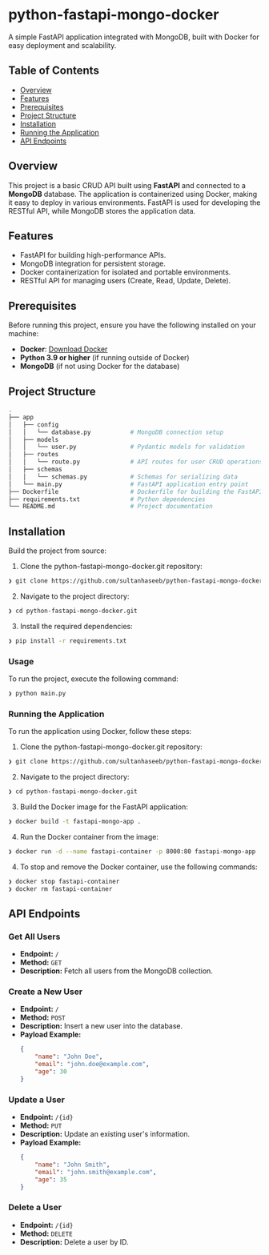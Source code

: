 # python-fastapi-mongo-docker

A simple FastAPI application integrated with MongoDB, built with Docker for easy deployment and scalability.

## Table of Contents
- [Overview](#overview)
- [Features](#features)
- [Prerequisites](#prerequisites)
- [Project Structure](#project-structure)
- [Installation](#Installation)
- [Running the Application](#running-the-application)
- [API Endpoints](#api-endpoints)

## Overview
This project is a basic CRUD API built using **FastAPI** and connected to a **MongoDB** database. The application is containerized using Docker, making it easy to deploy in various environments. FastAPI is used for developing the RESTful API, while MongoDB stores the application data.

## Features
- FastAPI for building high-performance APIs.
- MongoDB integration for persistent storage.
- Docker containerization for isolated and portable environments.
- RESTful API for managing users (Create, Read, Update, Delete).

## Prerequisites
Before running this project, ensure you have the following installed on your machine:
- **Docker**: [Download Docker](https://docs.docker.com/get-docker/)
- **Python 3.9 or higher** (if running outside of Docker)
- **MongoDB** (if not using Docker for the database)


## Project Structure
```bash
.
├── app
│   ├── config
│   │   └── database.py           # MongoDB connection setup
│   ├── models
│   │   └── user.py               # Pydantic models for validation
│   ├── routes
│   │   └── route.py              # API routes for user CRUD operations
│   ├── schemas
│   │   └── schemas.py            # Schemas for serializing data
│   └── main.py                   # FastAPI application entry point
├── Dockerfile                    # Dockerfile for building the FastAPI app
├── requirements.txt              # Python dependencies
└── README.md                     # Project documentation
```

##  Installation

Build the project from source:

1. Clone the python-fastapi-mongo-docker.git repository:

```sh
❯ git clone https://github.com/sultanhaseeb/python-fastapi-mongo-docker.git
```

2. Navigate to the project directory:
```sh
❯ cd python-fastapi-mongo-docker.git
```

3. Install the required dependencies:
```sh
❯ pip install -r requirements.txt
```

###  Usage

To run the project, execute the following command:

```sh
❯ python main.py
```

###  Running the Application

To run the application using Docker, follow these steps:

1. Clone the python-fastapi-mongo-docker.git repository:

```sh
❯ git clone https://github.com/sultanhaseeb/python-fastapi-mongo-docker.git
```

2. Navigate to the project directory:
```sh
❯ cd python-fastapi-mongo-docker.git
```

3. Build the Docker image for the FastAPI application:
```sh
❯ docker build -t fastapi-mongo-app .
```

4. Run the Docker container from the image:
```sh
❯ docker run -d --name fastapi-container -p 8000:80 fastapi-mongo-app
```

4. To stop and remove the Docker container, use the following commands:
```sh
❯ docker stop fastapi-container
❯ docker rm fastapi-container

```

## API Endpoints

### Get All Users
- **Endpoint:** `/`
- **Method:** `GET`
- **Description:** Fetch all users from the MongoDB collection.

### Create a New User
- **Endpoint:** `/`
- **Method:** `POST`
- **Description:** Insert a new user into the database.
- **Payload Example:**
  ```json
  {
      "name": "John Doe",
      "email": "john.doe@example.com",
      "age": 30
  }

### Update a User
- **Endpoint:** `/{id}`
- **Method:** `PUT`
- **Description:** Update an existing user's information.
- **Payload Example:**
  ```json
  {
      "name": "John Smith",
      "email": "john.smith@example.com",
      "age": 35
  }

### Delete a User
- **Endpoint:** `/{id}`
- **Method:** `DELETE`
- **Description:** Delete a user by ID.
